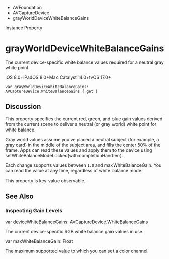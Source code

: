 

- AVFoundation
- AVCaptureDevice
-  grayWorldDeviceWhiteBalanceGains 

Instance Property

# grayWorldDeviceWhiteBalanceGains

The current device-specific white balance values required for a neutral gray white point.

iOS 8.0+iPadOS 8.0+Mac Catalyst 14.0+tvOS 17.0+

``` source
var grayWorldDeviceWhiteBalanceGains: AVCaptureDevice.WhiteBalanceGains { get }
```

## Discussion

This property specifies the current red, green, and blue gain values derived from the current scene to deliver a neutral (or gray world) white point for white balance.

Gray world values assume you’ve placed a neutral subject (for example, a gray card) in the middle of the subject area, and fills the center 50% of the frame. Apps can read these values and apply them to the device using setWhiteBalanceModeLocked(with:completionHandler:).

Each change supports values between `1.0` and maxWhiteBalanceGain. You can read the value at any time, regardless of white balance mode.

This property is key-value observable.

## See Also

### Inspecting Gain Levels

var deviceWhiteBalanceGains: AVCaptureDevice.WhiteBalanceGains

The current device-specific RGB white balance gain values in use.

var maxWhiteBalanceGain: Float

The maximum supported value to which you can set a color channel.

